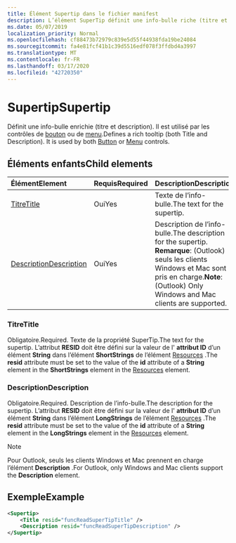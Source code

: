 ```yaml
---
title: Élément Supertip dans le fichier manifest
description: L’élément SuperTip définit une info-bulle riche (titre et Description).
ms.date: 05/07/2019
localization_priority: Normal
ms.openlocfilehash: cf88473b72979c839e5d55f44938fda19be24084
ms.sourcegitcommit: fa4e81fcf41b1c39d5516edf078f3ffdbd4a3997
ms.translationtype: MT
ms.contentlocale: fr-FR
ms.lasthandoff: 03/17/2020
ms.locfileid: "42720350"
---
```

# <a name="supertip"></a><span data-ttu-id="c1ab3-103">Supertip</span><span class="sxs-lookup"><span data-stu-id="c1ab3-103">Supertip</span></span>

<span data-ttu-id="c1ab3-p101">Définit une info-bulle enrichie (titre et description). Il est utilisé par les contrôles de [bouton](control.md#button-control) ou de [menu](control.md#menu-dropdown-button-controls).</span><span class="sxs-lookup"><span data-stu-id="c1ab3-p101">Defines a rich tooltip (both Title and Description). It is used by both [Button](control.md#button-control) or [Menu](control.md#menu-dropdown-button-controls)  controls.</span></span>

## <a name="child-elements"></a><span data-ttu-id="c1ab3-106">Éléments enfants</span><span class="sxs-lookup"><span data-stu-id="c1ab3-106">Child elements</span></span>

|  <span data-ttu-id="c1ab3-107">Élément</span><span class="sxs-lookup"><span data-stu-id="c1ab3-107">Element</span></span> |  <span data-ttu-id="c1ab3-108">Requis</span><span class="sxs-lookup"><span data-stu-id="c1ab3-108">Required</span></span>  |  <span data-ttu-id="c1ab3-109">Description</span><span class="sxs-lookup"><span data-stu-id="c1ab3-109">Description</span></span>  |
|:-----|:-----|:-----|
| [<span data-ttu-id="c1ab3-110">Titre</span><span class="sxs-lookup"><span data-stu-id="c1ab3-110">Title</span></span>](#title) | <span data-ttu-id="c1ab3-111">Oui</span><span class="sxs-lookup"><span data-stu-id="c1ab3-111">Yes</span></span> | <span data-ttu-id="c1ab3-112">Texte de l’info-bulle.</span><span class="sxs-lookup"><span data-stu-id="c1ab3-112">The text for the supertip.</span></span> |
| [<span data-ttu-id="c1ab3-113">Description</span><span class="sxs-lookup"><span data-stu-id="c1ab3-113">Description</span></span>](#description) | <span data-ttu-id="c1ab3-114">Oui</span><span class="sxs-lookup"><span data-stu-id="c1ab3-114">Yes</span></span> | <span data-ttu-id="c1ab3-115">Description de l’info-bulle.</span><span class="sxs-lookup"><span data-stu-id="c1ab3-115">The description for the supertip.</span></span><br><span data-ttu-id="c1ab3-116">**Remarque**: (Outlook) seuls les clients Windows et Mac sont pris en charge.</span><span class="sxs-lookup"><span data-stu-id="c1ab3-116">**Note**: (Outlook) Only Windows and Mac clients are supported.</span></span> |

### <a name="title"></a><span data-ttu-id="c1ab3-117">Titre</span><span class="sxs-lookup"><span data-stu-id="c1ab3-117">Title</span></span>

<span data-ttu-id="c1ab3-118">Obligatoire.</span><span class="sxs-lookup"><span data-stu-id="c1ab3-118">Required.</span></span> <span data-ttu-id="c1ab3-119">Texte de la propriété SuperTip.</span><span class="sxs-lookup"><span data-stu-id="c1ab3-119">The text for the supertip.</span></span> <span data-ttu-id="c1ab3-120">L’attribut **RESID** doit être défini sur la valeur de l' **attribut ID** d’un élément **String** dans l’élément **ShortStrings** de l’élément [Resources](resources.md) .</span><span class="sxs-lookup"><span data-stu-id="c1ab3-120">The **resid** attribute must be set to the value of the **id** attribute of a **String** element in the **ShortStrings** element in the [Resources](resources.md) element.</span></span>

### <a name="description"></a><span data-ttu-id="c1ab3-121">Description</span><span class="sxs-lookup"><span data-stu-id="c1ab3-121">Description</span></span>

<span data-ttu-id="c1ab3-122">Obligatoire.</span><span class="sxs-lookup"><span data-stu-id="c1ab3-122">Required.</span></span> <span data-ttu-id="c1ab3-123">Description de l’info-bulle.</span><span class="sxs-lookup"><span data-stu-id="c1ab3-123">The description for the supertip.</span></span> <span data-ttu-id="c1ab3-124">L’attribut **RESID** doit être défini sur la valeur de l' **attribut ID** d’un élément **String** dans l’élément **LongStrings** de l’élément [Resources](resources.md) .</span><span class="sxs-lookup"><span data-stu-id="c1ab3-124">The **resid** attribute must be set to the value of the **id** attribute of a **String** element in the **LongStrings** element in the [Resources](resources.md) element.</span></span>

> [!NOTE]
> <span data-ttu-id="c1ab3-125">Pour Outlook, seuls les clients Windows et Mac prennent en charge l’élément **Description** .</span><span class="sxs-lookup"><span data-stu-id="c1ab3-125">For Outlook, only Windows and Mac clients support the **Description** element.</span></span>

## <a name="example"></a><span data-ttu-id="c1ab3-126">Exemple</span><span class="sxs-lookup"><span data-stu-id="c1ab3-126">Example</span></span>

```xml
<Supertip>
    <Title resid="funcReadSuperTipTitle" />
    <Description resid="funcReadSuperTipDescription" />
</Supertip>
```
